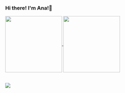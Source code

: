  ### Hi there! I'm Ana!🌻 ###

<div>
  <a href="https://github.com/anamariafreire">
  <img height="180em"   align="center" src="https://github-readme-stats.vercel.app/api?username=anamariafreire&show_icons=true&theme=radical&include_all_commits=true&count_private=true"/>
  <img height="180em"  align="center" src="https://github-readme-stats.vercel.app/api/top-langs/?username=anamariafreire&layout=compact&langs_count=7&theme=radical" />
</div>
 <br>

  <br>
  <a href="https://www.linkedin.com/in/ana-maria-freire-8a5548239/" target="_blank"><img src="https://img.shields.io/badge/-LinkedIn-%230077B5?style=for-the-badge&logo=linkedin&logoColor=white" target="_blank"></a> 
 
 
 
</div>
 

  
